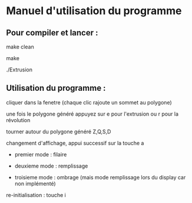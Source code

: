 # Manuel d'utilisation du programme

## Pour compiler et lancer :

make clean

make

./Extrusion


## Utilisation du programme :

cliquer dans la fenetre (chaque clic rajoute un sommet au polygone)

une fois le polygone généré appuyez sur e pour l'extrusion ou r pour la révolution

tourner autour du polygone généré Z,Q,S,D

changement d'affichage, appui successif sur la touche a

* premier mode : filaire

* deuxieme mode : remplissage

* troisieme mode : ombrage (mais mode remplissage lors du display car non implémenté)

re-initialisation : touche i